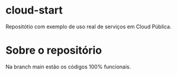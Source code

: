 # cloud-start
Repositótio com exemplo de uso real de serviços em Cloud Pública.

# Sobre o repositório
Na branch main estão os códigos 100% funcionais.
